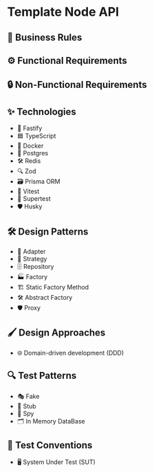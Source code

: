 # Template Node API

## 🎯 Business Rules

## ⚙️ Functional Requirements

## 🔒 Non-Functional Requirements

## ✨ Technologies

- 🚀 Fastify  
- 🟦 TypeScript  
- 🐋 Docker  
- 🐘 Postgres  
- 🛠️ Redis  
- 🔍 Zod  
- 🗃️ Prisma ORM  
- 🧪 Vitest  
- 🔬 Supertest  
- 🛡️ Husky  


## 🛠️ Design Patterns

- 🔌 Adapter  
- 🧩 Strategy  
- 🗄️ Repository  
- 🏭 Factory  
- 🏗️ Static Factory Method  
- 🛠️ Abstract Factory  
- 🛡️ Proxy 


## 🖌️ Design Approaches

- 🌐 Domain-driven development (DDD)  


## 🔍 Test Patterns

- 🎭 Fake  
- 🔗 Stub
- 👀 Spy
- 🗂️ In Memory DataBase


## 📜 Test Conventions

- 🖥️ System Under Test (SUT)
